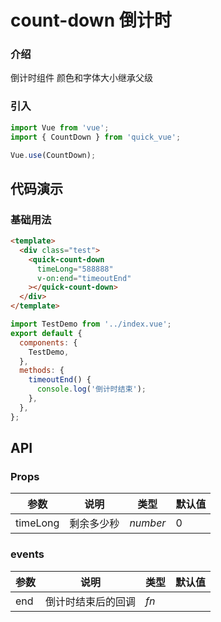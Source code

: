 # count-down 倒计时

### 介绍

倒计时组件 颜色和字体大小继承父级

### 引入

```js
import Vue from 'vue';
import { CountDown } from 'quick_vue';

Vue.use(CountDown);
```

## 代码演示

### 基础用法

```html
<template>
  <div class="test">
    <quick-count-down
      timeLong="588888"
      v-on:end="timeoutEnd"
    ></quick-count-down>
  </div>
</template>
```

```js
import TestDemo from '../index.vue';
export default {
  components: {
    TestDemo,
  },
  methods: {
    timeoutEnd() {
      console.log('倒计时结束');
    },
  },
};
```

## API

### Props

| 参数     | 说明       | 类型     | 默认值 |
| -------- | ---------- | -------- | ------ |
| timeLong | 剩余多少秒 | _number_ | 0      |

### events

| 参数 | 说明               | 类型 | 默认值 |
| ---- | ------------------ | ---- | ------ |
| end  | 倒计时结束后的回调 | _fn_ |        |
